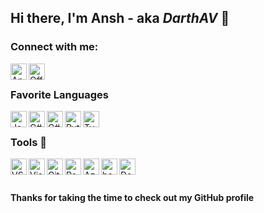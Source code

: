 ## Hi there, I'm Ansh - aka *DarthAV* 👋 

### Connect with me:
[<img align="left" alt="Ansh Verma | LinkedIn" width="26px" src="https://cdn.jsdelivr.net/gh/devicons/devicon/icons/linkedin/linkedin-original.svg"/>][linkedin]
[<img align="left" alt="Official Website | Ansh Verma" width="26px" src="https://img.icons8.com/fluency-systems-regular/96/777777/resume-website.png"/>][website]
<br>

### Favorite Languages

<div>
<img align="left" alt="Java" width="26px" src="https://cdn.jsdelivr.net/gh/devicons/devicon/icons/java/java-original.svg" />
<img align="left" alt="C#" width="26px" src="https://cdn.jsdelivr.net/gh/devicons/devicon/icons/csharp/csharp-original.svg"/>
<img align="left" alt="C#" width="26px" src="https://cdn.jsdelivr.net/gh/devicons/devicon/icons/cplusplus/cplusplus-original.svg"/>
<img align="left" alt="Python" width="26px" src="https://cdn.jsdelivr.net/gh/devicons/devicon/icons/python/python-original.svg"/>
<img align="left" alt="Typescript" width="26px" src="https://cdn.jsdelivr.net/gh/devicons/devicon/icons/typescript/typescript-original.svg"/>
</div>
<br>

### Tools 🔨
<div>
<img align="left" alt="VS Code" width="26px" src="https://cdn.jsdelivr.net/gh/devicons/devicon/icons/vscode/vscode-original.svg"/>
<img align="left" alt="Visual Studio" width="26px" src="https://cdn.jsdelivr.net/gh/devicons/devicon/icons/visualstudio/visualstudio-plain.svg"/>
<img align="left" alt="Git" width="26px" src="https://cdn.jsdelivr.net/gh/devicons/devicon/icons/git/git-original.svg"/>
<img align="left" alt="Raspberry Pi" width="26px" src="https://cdn.jsdelivr.net/gh/devicons/devicon/icons/raspberrypi/raspberrypi-original.svg"/>
<img align="left" alt="Azure" width="26px" src="https://cdn.jsdelivr.net/gh/devicons/devicon/icons/azure/azure-original.svg"/>
<img align="left" alt="bash" width="26px" src="https://cdn.jsdelivr.net/gh/devicons/devicon/icons/bash/bash-original.svg"/>
<img align="left" alt="Docker" width="26px" src="https://cdn.jsdelivr.net/gh/devicons/devicon/icons/docker/docker-plain-wordmark.svg" />
</div>
<br>
<br>

<!-- ### Github Stats 
<div>
<img align="center" src="https://github-readme-stats.vercel.app/api?username=darthav&count_private=true&theme=dark&show_icons=true&locale=en" alt="darthav" />
</div> -->

#### Thanks for taking the time to check out my GitHub profile


[website]: https://www.anshverma.com
[linkedin]: https://linkedin.com/in/verma-ansh
